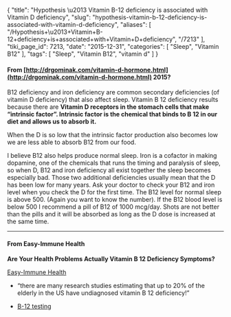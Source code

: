 {
    "title": "Hypothesis \u2013 Vitamin B-12 deficiency is associated with Vitamin D deficiency",
    "slug": "hypothesis-vitamin-b-12-deficiency-is-associated-with-vitamin-d-deficiency",
    "aliases": [
        "/Hypothesis+\u2013+Vitamin+B-12+deficiency+is+associated+with+Vitamin+D+deficiency",
        "/7213"
    ],
    "tiki_page_id": 7213,
    "date": "2015-12-31",
    "categories": [
        "Sleep",
        "Vitamin B12"
    ],
    "tags": [
        "Sleep",
        "Vitamin B12",
        "vitamin d"
    ]
}


#### From [http://drgominak.com/vitamin-d-hormone.html](http://drgominak.com/vitamin-d-hormone.html)  2015?

B12 deficiency and iron deficiency are common secondary deficiencies (of vitamin D deficiency) that also affect sleep. Vitamin B 12 deficiency results because there are  **Vitamin D receptors in the stomach cells that make “intrinsic factor”. Intrinsic factor is the chemical that binds to B 12 in our diet and allows us to absorb it.**  

When the D is so low that the intrinsic factor production also becomes low we are less able to absorb B12 from our food. 

I believe B12 also helps produce normal sleep. Iron is a cofactor in making dopamine, one of the chemicals that runs the timing and paralysis of sleep, so when D, B12 and iron deficiency all exist together the sleep becomes especially bad. Those two additional deficiencies usually mean that the D has been low for many years. Ask your doctor to check your B12 and iron level when you check the D for the first time. The B12 level for normal sleep is above 500. (Again you want to know the number). If the B12 blood level is below 500 I recommend a pill of B12 of 1000 mcg/day. Shots are not better than the pills and it will be absorbed as long as the D dose is increased at the same time.

---

#### From Easy-Immune Health

 **Are Your Health Problems Actually Vitamin B 12 Deficiency Symptoms?** 

[Easy-Immune Health](http://www.easy-immune-health.com/vitamin-b-12-deficiency-symptoms.html) 

* “there are many research studies estimating that up to 20% of the elderly in the US have undiagnosed vitamin B 12 deficiency!”

* [B-12 testing](http://www.easy-immune-health.com/methylmalonic-acid.html)